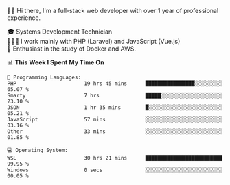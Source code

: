 🧑🏻 Hi there, I'm a full-stack web developer with over 1 year of professional experience.

🎓 Systems Development Technician<br/>
🧑🏻‍💻 I work mainly with PHP (Laravel) and JavaScript (Vue.js)<br/>
📘 Enthusiast in the study of Docker and AWS.<br/>

<!--START_SECTION:waka-->
📊 **This Week I Spent My Time On** 

```text
💬 Programming Languages: 
PHP                      19 hrs 45 mins      ████████████████░░░░░░░░░   65.07 % 
Smarty                   7 hrs               █████░░░░░░░░░░░░░░░░░░░░   23.10 % 
JSON                     1 hr 35 mins        █░░░░░░░░░░░░░░░░░░░░░░░░   05.21 % 
JavaScript               57 mins             ░░░░░░░░░░░░░░░░░░░░░░░░░   03.16 % 
Other                    33 mins             ░░░░░░░░░░░░░░░░░░░░░░░░░   01.85 % 

💻 Operating System: 
WSL                      30 hrs 21 mins      █████████████████████████   99.95 % 
Windows                  0 secs              ░░░░░░░░░░░░░░░░░░░░░░░░░   00.05 % 

```


<!--END_SECTION:waka-->
